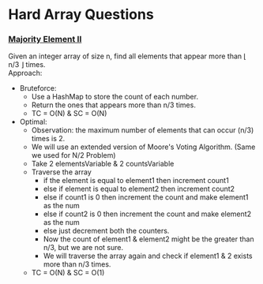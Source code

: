 # Hard Array Questions

### [Majority Element II](https://leetcode.com/problems/majority-element-ii/)
Given an integer array of size n, find all elements that appear more than ⌊ n/3 ⌋ times.  
Approach:
* Bruteforce:
  * Use a HashMap to store the count of each number.
  * Return the ones that appears more than n/3 times.
  * TC = O(N) & SC = O(N)
* Optimal:
  * Observation: the maximum number of elements that can occur (n/3) times is 2.
  * We will use an extended version of Moore's Voting Algorithm. (Same we used for N/2 Problem)
  * Take 2 elementsVariable & 2 countsVariable
  * Traverse the array 
    * if the element is equal to element1 then increment count1
    * else if element is equal to element2 then increment count2
    * else if count1 is 0 then increment the count and make element1 as the num
    * else if count2 is 0 then increment the count and make element2 as the num
    * else just decrement both the counters.
    * Now the count of element1 & element2 might be the greater than n/3, but we are not sure.
    * We will traverse the array again and check if element1 & 2 exists more than n/3 times.
  * TC = O(N) & SC = O(1)